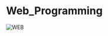 # Web_Programming
![WEB](https://website-dev.hn.ss.bfcplatform.vn/L6f2ubj4thhzjhy_Xq1_S7_L_Fdo_G3_Yw5ye_Dgrel_JW_Hh2_TP_Wf_G_Gz_1fa24002e5.png)

